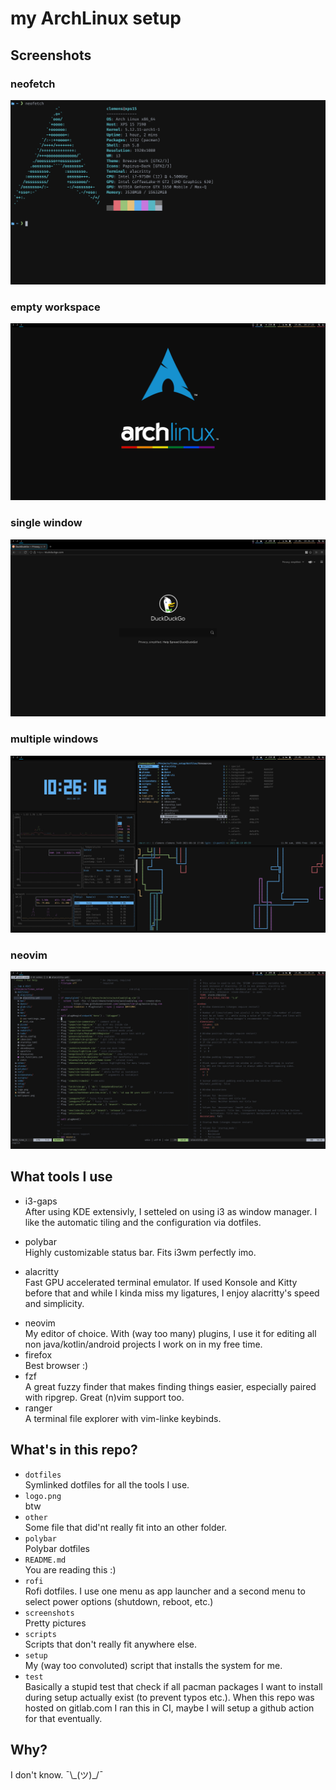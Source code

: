 # my ArchLinux setup

## Screenshots

### neofetch

![fn](./screenshots/nf.png)

### empty workspace

![empty](./screenshots/empty.png)

### single window

![single](./screenshots/ff.png)

### multiple windows

![mult](./screenshots/mult.png)

### neovim

![neovim](./screenshots/neovim.png)

## What tools I use

- i3-gaps  
  After using KDE extensivly, I setteled on using i3 as window manager. I like the automatic tiling and the configuration via dotfiles. </p>
- polybar  
  Highly customizable status bar. Fits i3wm perfectly imo. </p>
- alacritty  
  Fast GPU accelerated terminal emulator. If used Konsole and Kitty before that and while I kinda miss my ligatures, I enjoy alacritty's speed and simplicity. </p>
- neovim  
  My editor of choice. With (way too many) plugins, I use it for editing all non java/kotlin/android projects I work on in my free time.
- firefox  
  Best browser :)
- fzf  
  A great fuzzy finder that makes finding things easier, especially paired with ripgrep. Great (n)vim support too.
- ranger  
  A terminal file explorer with vim-linke keybinds.

## What's in this repo?

- `dotfiles`  
  Symlinked dotfiles for all the tools I use.
- `logo.png`  
  btw
- `other`  
  Some file that did'nt really fit into an other folder.
- `polybar`  
  Polybar dotfiles
- `README.md`  
  You are reading this :)
- `rofi`  
  Rofi dotfiles. I use one menu as app launcher and a second menu to select power options (shutdown, reboot, etc.)
- `screenshots`  
  Pretty pictures
- `scripts`  
  Scripts that don't really fit anywhere else.
- `setup`  
  My (way too convoluted) script that installs the system for me.
- `test`  
  Basically a stupid test that check if all pacman packages I want to install during setup actually exist (to prevent typos etc.). When this repo was hosted on gitlab.com I ran this in CI, maybe I will setup a github action for that eventually.

## Why?

I don't know. ¯\\\_(ツ)_/¯
